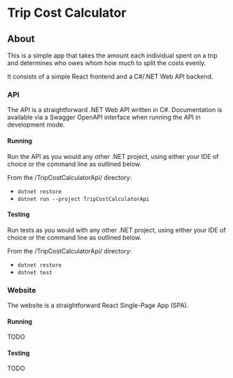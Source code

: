 # Trip Cost Calculator

## About

This is a simple app that takes the amount each individual spent on a trip and determines who owes whom how much to split the costs evenly.

It consists of a simple React frontend and a C#/.NET Web API backend.

### API

The API is a straightforward .NET Web API written in C#. Documentation is available via a Swagger OpenAPI interface when running the API in development mode.

#### Running

Run the API as you would any other .NET project, using either your IDE of choice or the command line as outlined below.

From the /TripCostCalculatorApi/ directory:

- `dotnet restore`
- `dotnet run --project TripCostCalculatorApi`

#### Testing

Run tests as you would with any other .NET project, using either your IDE of choice or the command line as outlined below.

From the /TripCostCalculatorApi/ directory:

- `dotnet restore`
- `dotnet test`

### Website

The website is a straightforward React Single-Page App (SPA).

#### Running

TODO

#### Testing

TODO
